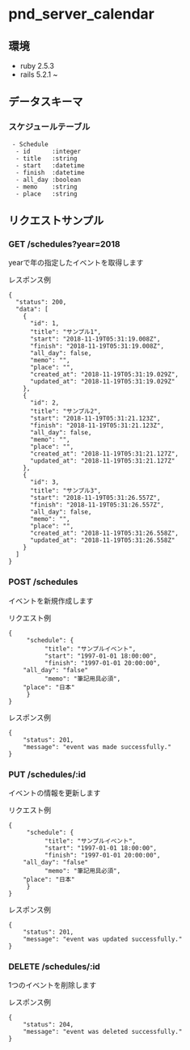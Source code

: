# pnd_server_calendar

## 環境
- ruby 2.5.3
- rails 5.2.1 ~

## データスキーマ

### スケジュールテーブル
```
 - Schedule
  - id      :integer
  - title   :string
  - start   :datetime
  - finish  :datetime
  - all_day :boolean
  - memo    :string
  - place   :string
```
## リクエストサンプル

### GET /schedules?year=2018

yearで年の指定したイベントを取得します

レスポンス例
```
{
  "status": 200,
  "data": [
    {
      "id": 1,
      "title": "サンプル1",
      "start": "2018-11-19T05:31:19.008Z",
      "finish": "2018-11-19T05:31:19.008Z",
      "all_day": false,
      "memo": "",
      "place": "",
      "created_at": "2018-11-19T05:31:19.029Z",
      "updated_at": "2018-11-19T05:31:19.029Z"
    },
    {
      "id": 2,
      "title": "サンプル2",
      "start": "2018-11-19T05:31:21.123Z",
      "finish": "2018-11-19T05:31:21.123Z",
      "all_day": false,
      "memo": "",
      "place": "",
      "created_at": "2018-11-19T05:31:21.127Z",
      "updated_at": "2018-11-19T05:31:21.127Z"
    },
    {
      "id": 3,
      "title": "サンプル3",
      "start": "2018-11-19T05:31:26.557Z",
      "finish": "2018-11-19T05:31:26.557Z",
      "all_day": false,
      "memo": "",
      "place": "",
      "created_at": "2018-11-19T05:31:26.558Z",
      "updated_at": "2018-11-19T05:31:26.558Z"
    }
  ]
}
```

### POST /schedules

イベントを新規作成します

リクエスト例
```
{
	 "schedule": {
		  "title": "サンプルイベント",
		  "start": "1997-01-01 18:00:00",
		  "finish": "1997-01-01 20:00:00",
    "all_day": "false"
		  "memo": "筆記用具必須",
    "place": "日本"
	 }
}
```

レスポンス例
```
{
    "status": 201,
    "message": "event was made successfully."
}
```

### PUT /schedules/:id


イベントの情報を更新します

リクエスト例
```
{
	 "schedule": {
		  "title": "サンプルイベント",
		  "start": "1997-01-01 18:00:00",
		  "finish": "1997-01-01 20:00:00",
    "all_day": "false"
		  "memo": "筆記用具必須",
    "place": "日本"
	 }
}
```

レスポンス例
```
{
    "status": 201,
    "message": "event was updated successfully."
}
```
### DELETE /schedules/:id

1つのイベントを削除します

レスポンス例
```
{
    "status": 204,
    "message": "event was deleted successfully."
}
```
